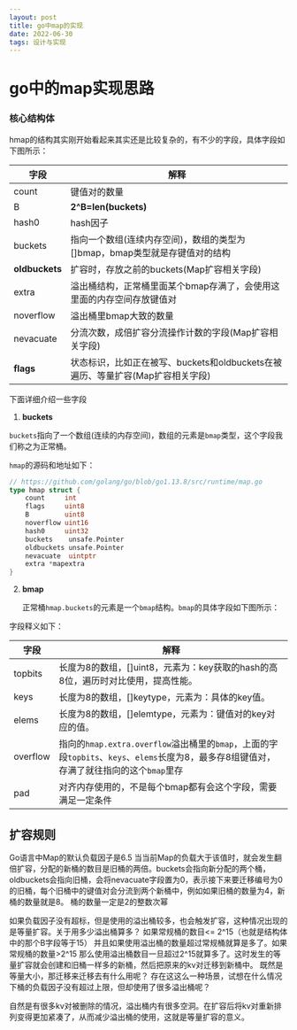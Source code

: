```yaml
---
layout: post
title: go中map的实现
date: 2022-06-30
tags: 设计与实现 
---
```


# go中的map实现思路

### 核心结构体

hmap的结构其实刚开始看起来其实还是比较复杂的，有不少的字段，具体字段如下图所示：

| 字段             | 解释                                                 |
| -------------- | -------------------------------------------------- |
| count          | 键值对的数量                                             |
| B              | **2^B=len(buckets)**                               |
| hash0          | hash因子                                             |
| buckets        | 指向一个数组(连续内存空间)，数组的类型为[]bmap，bmap类型就是存键值对的结构        |
| **oldbuckets** | 扩容时，存放之前的buckets(Map扩容相关字段)                        |
| extra          | 溢出桶结构，正常桶里面某个bmap存满了，会使用这里面的内存空间存放键值对              |
| noverflow      | 溢出桶里bmap大致的数量                                      |
| nevacuate      | 分流次数，成倍扩容分流操作计数的字段(Map扩容相关字段)                      |
| **flags**      | 状态标识，比如正在被写、buckets和oldbuckets在被遍历、等量扩容(Map扩容相关字段) |

下面详细介绍一些字段

1. **buckets**

​    `buckets`指向了一个数组(连续的内存空间)，数组的元素是`bmap`类型，这个字段我们称之为正常桶。

`hmap`的源码和地址如下：

```go
// https://github.com/golang/go/blob/go1.13.8/src/runtime/map.go
type hmap struct {
    count     int 
    flags     uint8
    B         uint8 
    noverflow uint16 
    hash0     uint32
    buckets    unsafe.Pointer
    oldbuckets unsafe.Pointer
    nevacuate  uintptr 
    extra *mapextra
}
```

2. **bmap**
   
   正常桶`hmap.buckets`的元素是一个`bmap`结构。`bmap`的具体字段如下图所示：

字段释义如下：

| 字段       | 解释                                                                                                |
| -------- | ------------------------------------------------------------------------------------------------- |
| topbits  | 长度为8的数组，[]uint8，元素为：key获取的hash的高8位，遍历时对比使用，提高性能。                               |
| keys     | 长度为8的数组，[]keytype，元素为：具体的key值。                                                         |
| elems    | 长度为8的数组，[]elemtype，元素为：键值对的key对应的值。                                                    |
| overflow | 指向的`hmap.extra.overflow`溢出桶里的`bmap`，上面的字段`topbits`、`keys`、`elems`长度为8，最多存8组键值对，存满了就往指向的这个`bmap`里存 |
| pad      | 对齐内存使用的，不是每个bmap都有会这个字段，需要满足一定条件                                                                  |

## 扩容规则

Go语言中Map的默认负载因子是6.5 当当前Map的负载大于该值时，就会发生翻倍扩容，分配的新桶的数目是旧桶的两倍。buckets会指向新分配的两个桶，oldbuckets会指向旧桶，会将nevacuate字段置为0，表示接下来要迁移编号为0的旧桶，每个旧桶中的键值对会分流到两个新桶中，例如如果旧桶的数量为4，新桶的数量就是8。 桶的数量一定是2的整数次幂

如果负载因子没有超标，但是使用的溢出桶较多，也会触发扩容，这种情况出现的是等量扩容。关于用多少溢出桶算多？ 如果常规桶的数目<= 2^15（也就是结构体中的那个B字段等于15） 并且如果使用溢出桶的数量超过常规桶就算是多了。如果 常规桶的数量>2^15 那么使用溢出桶数目一旦超过2^15就算多了。这时发生的等量扩容就会创建和旧桶一样多的新桶，然后把原来的kv对迁移到新桶中。  既然是等量大小，那迁移来迁移去有什么用呢？ 存在这这么一种场景，试想在什么情况下桶的负载因子没有超过上限，但却使用了很多溢出桶呢？ 

自然是有很多kv对被删除的情况，溢出桶内有很多空洞。在扩容后将kv对重新排列变得更加紧凑了，从而减少溢出桶的使用，这就是等量扩容的意义。
